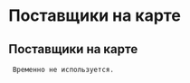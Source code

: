 ﻿---
description: 2.4.7
---
# Поставщики на карте
## Поставщики на карте
     Временно не используется.
